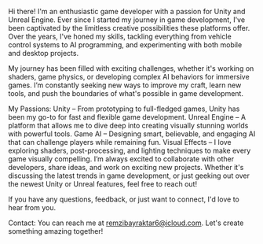 Hi there! I'm an enthusiastic game developer with a passion for Unity and Unreal Engine. Ever since I started my journey in game development, I've been captivated by the limitless creative possibilities these platforms offer. Over the years, I've honed my skills, tackling everything from vehicle control systems to AI programming, and experimenting with both mobile and desktop projects.

My journey has been filled with exciting challenges, whether it's working on shaders, game physics, or developing complex AI behaviors for immersive games. I’m constantly seeking new ways to improve my craft, learn new tools, and push the boundaries of what's possible in game development.

My Passions:
Unity – From prototyping to full-fledged games, Unity has been my go-to for fast and flexible game development.
Unreal Engine – A platform that allows me to dive deep into creating visually stunning worlds with powerful tools.
Game AI – Designing smart, believable, and engaging AI that can challenge players while remaining fun.
Visual Effects – I love exploring shaders, post-processing, and lighting techniques to make every game visually compelling.
I’m always excited to collaborate with other developers, share ideas, and work on exciting new projects. Whether it's discussing the latest trends in game development, or just geeking out over the newest Unity or Unreal features, feel free to reach out!

If you have any questions, feedback, or just want to connect, I'd love to hear from you.

Contact:
You can reach me at remzibayraktar6@icloud.com. Let's create something amazing together!
